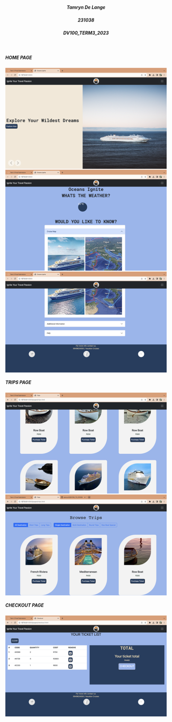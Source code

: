 <!-- header section -->
<h5 align="center" style="padding:0 margin:0;">Tamryn De Lange </h5>
<h5 align="center" style="padding:0 margin:0;">231038 </h5>
<h5 align="center" style="padding:0 margin:0;">DV100_TERM3_2023 </h5>
</br>
<p>
<h5>HOME PAGE</h5>
<img src="/images/home1.png">
<img src="/images/home2.png">
<img src="/images/home3.png">
<H5>TRIPS PAGE</H5>
<img src="/images/trips2.png">
<img src="/images/trips.png">
<h5>CHECKOUT PAGE</h5>
<img src="/images/checkout.png">


<a href="">